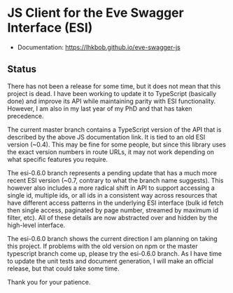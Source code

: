 # JS Client for the Eve Swagger Interface (ESI)

- Documentation: <https://lhkbob.github.io/eve-swagger-js>

## Status

There has not been a release for some time, but it does not mean that this project is dead.  I have been working to update it to TypeScript (basically done) and improve its API while maintaining parity with ESI functionality.  However, I am also in my last year of my PhD and that has taken precedence.

The current master branch contains a TypeScript version of the API that is described by the above JS documentation link. It is tied to an old ESI version (~0.4).  This may be fine for some people, but since this library uses the exact version numbers in route URLs, it may not work depending on what specific features you require.

The esi-0.6.0 branch represents a pending update that has a much more recent ESI version (~0.7, contrary to what the branch name suggests).  This however also includes a more radical shift in API to support accessing a single id, multiple ids, or all ids in a consistent way across resources that have different access patterns in the underlying ESI interface (bulk id fetch then single access, paginated by page number, streamed by maximum id filter, etc).  All of these details are now abstracted over and hidden by the high-level interface.

The esi-0.6.0 branch shows the current direction I am planning on taking this project. If problems with the old version on npm or the master typescript branch come up, please try the esi-0.6.0 branch. As I have time to update the unit tests and document generation, I will make an official release, but that could take some time.

Thank you for your patience.
